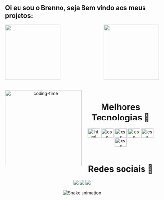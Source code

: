 ## Oi eu sou o Brenno, seja Bem vindo aos meus projetos:

<div>
  
  <img  height="180em" src="https://github-readme-stats.vercel.app/api?username=brenno-0923&show_icons=true&theme=merko&include_all_commits=true&count_private=true"/>
  <img align="right" height="180em" src="https://github-readme-stats.vercel.app/api/top-langs/?username=brenno-0923&layout=compact&langs_count=16&theme=merko"/>
</div>

<br>

<div  align="center"> 
  <div style="display: inline_block"><br>
    <img align="left" height="250" alt="coding-time" src="code.gif">
    <h1 align="center">Melhores Tecnologias 🥷 </h1>
    <img align="center" height="30" width="40" alt="html"  src="https://cdn.jsdelivr.net/gh/devicons/devicon/icons/html5/html5-original.svg">
    <img align="center" height="30" width="40" alt="css" src="https://cdn.jsdelivr.net/gh/devicons/devicon/icons/css3/css3-original.svg">
    <img align="center" height="30" width="40" alt="css" src="https://cdn.jsdelivr.net/gh/devicons/devicon/icons/javascript/javascript-plain.svg">
    <img align="center" height="30" width="40" alt="css" src="https://cdn.jsdelivr.net/gh/devicons/devicon/icons/php/php-original.svg">
    <img align="center" height="30" width="40" alt="css" src="https://cdn.jsdelivr.net/gh/devicons/devicon/icons/mysql/mysql-original-wordmark.svg">
    <img align="center" height="30" width="40" alt="css" src="https://cdn.jsdelivr.net/gh/devicons/devicon/icons/cplusplus/cplusplus-original.svg">
    
</div> 

<br>

<div>  
  <h1 align="center">Redes sociais 📗 </h1>
  <a href="https://www.instagram.com/brennoproject/" target="_blank"><img src="https://img.shields.io/badge/-Instagram-%23E4405F?style=for-the-badge&logo=instagram&logoColor=white" target="_blank"></a>
  <a href = "mailto:brennoricardo62@gmail.com"><img src="https://img.shields.io/badge/-Gmail-%23333?style=for-the-badge&logo=gmail&logoColor=white" target="_blank"></a>
 <a href="https://www.linkedin.com/in/brenno-ricardo-9ab051219/" target="_blank"><img src="https://img.shields.io/badge/-LinkedIn-%230077B5?style=for-the-badge&logo=linkedin&logoColor=white" target="_blank"></a> 

![Snake animation](https://github.com/brenno-0923/brenno-0923/blob/output/github-contribution-grid-snake.svg)
